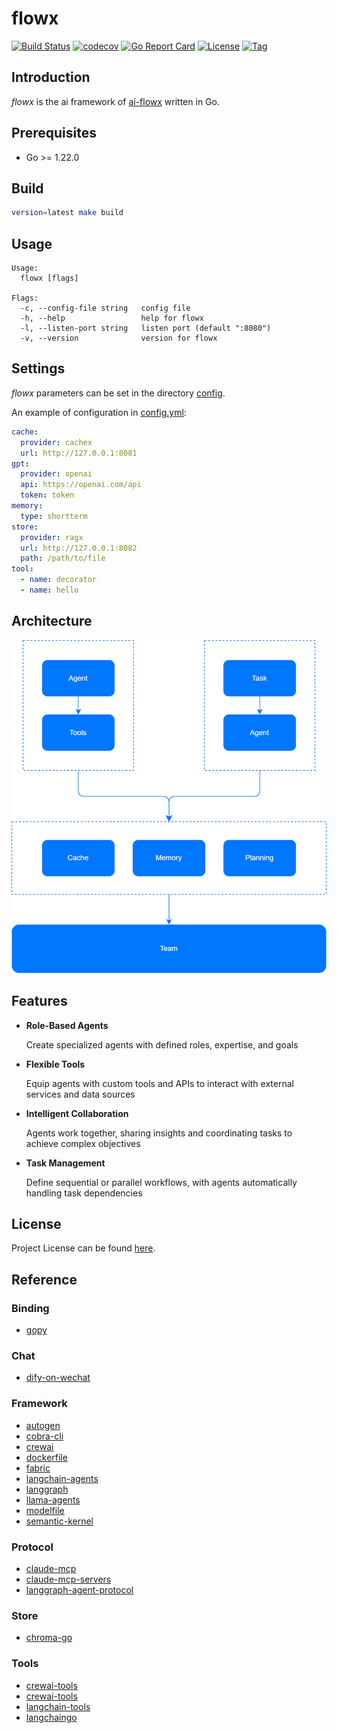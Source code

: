 # flowx

[![Build Status](https://github.com/ai-flowx/flowx/workflows/ci/badge.svg?branch=main&event=push)](https://github.com/ai-flowx/flowx/actions?query=workflow%3Aci)
[![codecov](https://codecov.io/gh/ai-flowx/flowx/branch/main/graph/badge.svg?token=El8oiyaIsD)](https://codecov.io/gh/ai-flowx/flowx)
[![Go Report Card](https://goreportcard.com/badge/github.com/ai-flowx/flowx)](https://goreportcard.com/report/github.com/ai-flowx/flowx)
[![License](https://img.shields.io/github/license/ai-flowx/flowx.svg)](https://github.com/ai-flowx/flowx/blob/main/LICENSE)
[![Tag](https://img.shields.io/github/tag/ai-flowx/flowx.svg)](https://github.com/ai-flowx/flowx/tags)



## Introduction

*flowx* is the ai framework of [ai-flowx](https://github.com/ai-flowx) written in Go.



## Prerequisites

- Go >= 1.22.0



## Build

```bash
version=latest make build
```



## Usage

```
Usage:
  flowx [flags]

Flags:
  -c, --config-file string   config file
  -h, --help                 help for flowx
  -l, --listen-port string   listen port (default ":8080")
  -v, --version              version for flowx
```



## Settings

*flowx* parameters can be set in the directory [config](https://github.com/ai-flowx/flowx/blob/main/config).

An example of configuration in [config.yml](https://github.com/ai-flowx/flowx/blob/main/config/config.yml):

```yaml
cache:
  provider: cachex
  url: http://127.0.0.1:8081
gpt:
  provider: openai
  api: https://openai.com/api
  token: token
memory:
  type: shortterm
store:
  provider: ragx
  url: http://127.0.0.1:8082
  path: /path/to/file
tool:
  - name: decorator
  - name: hello
```



## Architecture

![arch](./arch.png "Architecture")



## Features

- **Role-Based Agents**

  Create specialized agents with defined roles, expertise, and goals


- **Flexible Tools**

  Equip agents with custom tools and APIs to interact with external services and data sources


- **Intelligent Collaboration**

  Agents work together, sharing insights and coordinating tasks to achieve complex objectives


- **Task Management**

  Define sequential or parallel workflows, with agents automatically handling task dependencies



## License

Project License can be found [here](LICENSE).



## Reference

### Binding

- [gopy](https://github.com/go-python/gopy)

### Chat

- [dify-on-wechat](https://docs.dify.ai/zh-hans/learn-more/use-cases/dify-on-wechat)

### Framework

- [autogen](https://github.com/microsoft/autogen)
- [cobra-cli](https://github.com/spf13/cobra-cli)
- [crewai](https://github.com/crewAIInc/crewAI)
- [dockerfile](https://docs.docker.com/reference/dockerfile/)
- [fabric](https://github.com/danielmiessler/fabric)
- [langchain-agents](https://www.langchain.com/agents)
- [langgraph](https://langchain-ai.github.io/langgraph/)
- [llama-agents](https://github.com/run-llama/llama-agents)
- [modelfile](https://github.com/ollama/ollama/blob/main/docs/modelfile.md)
- [semantic-kernel](https://github.com/microsoft/semantic-kernel)

### Protocol

- [claude-mcp](https://ai-claude.net/mcp/)
- [claude-mcp-servers](https://github.com/modelcontextprotocol/servers)
- [langgraph-agent-protocol](https://github.com/langchain-ai/agent-protocol)

### Store

- [chroma-go](https://github.com/amikos-tech/chroma-go)

### Tools

- [crewai-tools](https://docs.crewai.com/concepts/tools)
- [crewai-tools](https://github.com/crewAIInc/crewAI-tools)
- [langchain-tools](https://python.langchain.com/docs/integrations/tools/)
- [langchaingo](https://github.com/tmc/langchaingo)
